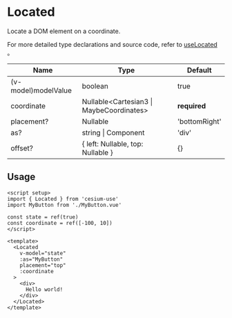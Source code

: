 # Located

Locate a DOM element on a coordinate.

For more detailed type declarations and source code, refer to [useLocated](/composables/useLocated.md) 。

| Name                 | Type                                              | Default           |
| -------------------- | ------------------------------------------------- | ----------------- |
| (v-model)modelValue  | boolean                                           | true              |
| coordinate           | Nullable<Cartesian3 \| MaybeCoordinates>          | **required**      |
| placement?           | Nullable<UseLocatedPlacement>                     | 'bottomRight'     |
| as?                  | string \| Component                               | 'div'             |
| offset?              | { left: Nullable<number>, top: Nullable<number> } | {}                |

## Usage

```vue
<script setup>
import { Located } from 'cesium-use'
import MyButton from './MyButton.vue'

const state = ref(true)
const coordinate = ref([-100, 10])
</script>

<template>
  <Located
    v-model="state"
    :as="MyButton"
    placement="top"
    :coordinate
  >
    <div>
      Hello world!
    </div>
  </Located>
</template>
```
